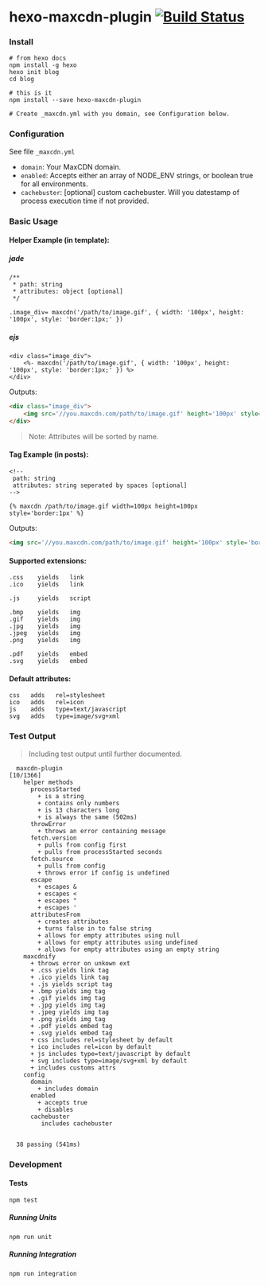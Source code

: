 # hexo-maxcdn-plugin  [![Build Status](https://travis-ci.org/MaxCDN/hexo-maxcdn-plugin.png?branch=master)](https://travis-ci.org/MaxCDN/hexo-maxcdn-plugin)

### Install

```
# from hexo docs
npm install -g hexo
hexo init blog
cd blog

# this is it
npm install --save hexo-maxcdn-plugin

# Create _maxcdn.yml with you domain, see Configuration below.
```

### Configuration

See file `_maxcdn.yml`

* `domain`: Your MaxCDN domain.
* `enabled`: Accepts either an array of NODE_ENV strings, or boolean true for all environments.
* `cachebuster`: [optional] custom cachebuster. Will you datestamp of process execution time if not provided.

### Basic Usage

#### Helper Example (in template):

##### jade
``` jade
/**
 * path: string
 * attributes: object [optional]
 */

.image_div= maxcdn('/path/to/image.gif', { width: '100px', height: '100px', style: 'border:1px;' })
```

##### ejs
``` ejs
<div class="image_div">
    <%- maxcdn('/path/to/image.gif', { width: '100px', height: '100px', style: 'border:1px;' }) %>
</div>
```

Outputs:
``` html
<div class="image_div">
    <img src='//you.maxcdn.com/path/to/image.gif' height='100px' style='border:1px;' width='100px' />
</div>
```
> Note: Attributes will be sorted by name.

#### Tag Example (in posts):

```
<!--
 path: string
 attributes: string seperated by spaces [optional]
-->

{% maxcdn /path/to/image.gif width=100px height=100px style='border:1px' %}
```

Outputs:
``` html
<img src='//you.maxcdn.com/path/to/image.gif' height='100px' style='border:1px;' width='100px' />
```

#### Supported extensions:
``` text
.css    yields   link
.ico    yields   link

.js     yields   script

.bmp    yields   img
.gif    yields   img
.jpg    yields   img
.jpeg   yields   img
.png    yields   img

.pdf    yields   embed
.svg    yields   embed
```

#### Default attributes:
``` text
css   adds   rel=stylesheet
ico   adds   rel=icon
js    adds   type=text/javascript
svg   adds   type=image/svg+xml
```

### Test Output

> Including test output until further documented.

``` text
  maxcdn-plugin                                                                                                                               [10/1366]
    helper methods
      processStarted
        + is a string
        + contains only numbers
        + is 13 characters long
        + is always the same (502ms)
      throwError
        + throws an error containing message
      fetch.version
        + pulls from config first
        + pulls from processStarted seconds
      fetch.source
        + pulls from config
        + throws error if config is undefined
      escape
        + escapes &
        + escapes <
        + escapes "
        + escapes '
      attributesFrom
        + creates attributes
        + turns false in to false string
        + allows for empty attributes using null
        + allows for empty attributes using undefined
        + allows for empty attributes using an empty string
    maxcdnify
      + throws error on unkown ext
      + .css yields link tag
      + .ico yields link tag
      + .js yields script tag
      + .bmp yields img tag
      + .gif yields img tag
      + .jpg yields img tag
      + .jpeg yields img tag
      + .png yields img tag
      + .pdf yields embed tag
      + .svg yields embed tag
      + css includes rel=stylesheet by default
      + ico includes rel=icon by default
      + js includes type=text/javascript by default
      + svg includes type=image/svg+xml by default
      + includes customs attrs
    config
      domain
        + includes domain
      enabled
        + accepts true
        + disables
      cachebuster
         includes cachebuster


  38 passing (541ms)
```

### Development

#### Tests

```
npm test
```


##### Running Units

```
npm run unit
```

##### Running Integration

```
npm run integration
```
